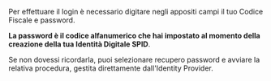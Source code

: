 Per effettuare il login è necessario digitare negli appositi campi il tuo Codice Fiscale e password. 

**La password è il codice alfanumerico che hai impostato al momento della creazione della tua Identità Digitale SPID**. 

Se non dovessi ricordarla, puoi selezionare recupero password e avviare la relativa procedura, gestita direttamente dall'Identity Provider.

